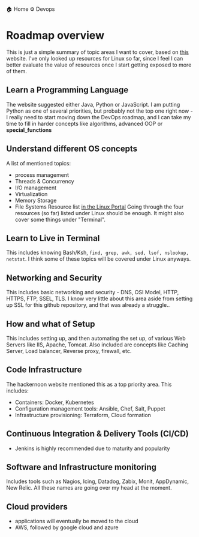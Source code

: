
  🏠 Home
  ⚙️ Devops

# Roadmap overview 
This is just a simple summary of topic areas I want to cover, based on [this](https://hackernoon.com/the-2018-devops-roadmap-31588d8670cb) website. I've only looked up resources for Linux so far, since I feel I can better evaluate the value of resources once I start getting exposed to more of them. 
## Learn a Programming Language
The website suggested either Java, Python or JavaScript. I am putting Python as one of several priorities, but probably not the top one right now - I really need to start moving down the DevOps roadmap, and I can take my time to fill in harder concepts like algorithms, advanced OOP or __special_functions__
## Understand different OS concepts
A list of mentioned topics: 
* process management
* Threads & Concurrency
* I/O management
* Virtualization
* Memory Storage
* File Systems
Resource list [in the Linux Portal](../Linux/base.md)
Going through the four resources (so far) listed under Linux should be enough. It might also cover some things under "Terminal".
## Learn to Live in Terminal 
This includes knowing Bash/Ksh, `find, grep, awk, sed, lsof, nslookup, netstat`. I think some of these topics will be covered under Linux anyways. 
## Networking and Security
This includes basic networking and security - DNS, OSI Model, HTTP, HTTPS, FTP, SSEL, TLS. I know very little about this area aside from setting up SSL for this github repository, and that was already a struggle..
## How and what of Setup
This includes setting up, and then automating the set up, of various Web Servers like IIS, Apache, Tomcat. Also included are concepts like Caching Server, Load balancer, Reverse proxy, firewall, etc. 
## Code Infrastructure
The hackernoon website mentioned this as a top priority area. This includes:
* Containers: Docker, Kubernetes
* Configuration management tools: Ansible, Chef, Salt, Puppet
* Infrastructure provisioning: Terraform, Cloud formation
## Continuous Integration & Delivery Tools (CI/CD)
* Jenkins is highly recommended due to maturity and popularity
## Software and Infrastructure monitoring
Includes tools such as Nagios, Icing, Datadog, Zabix, Monit, AppDynamic, New Relic. All these names are going over my head at the moment.
## Cloud providers
* applications will eventually be moved to the cloud
* AWS, followed by google cloud and azure